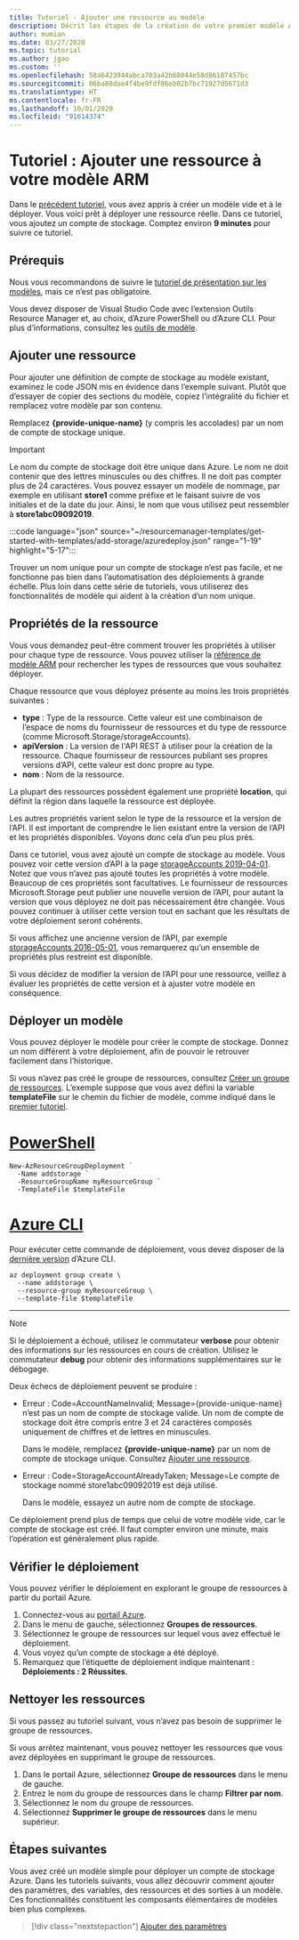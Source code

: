 ```yaml
---
title: Tutoriel - Ajouter une ressource au modèle
description: Décrit les étapes de la création de votre premier modèle Azure Resource Manager. Vous découvrez la syntaxe du fichier de modèle et comment déployer un compte de stockage.
author: mumian
ms.date: 03/27/2020
ms.topic: tutorial
ms.author: jgao
ms.custom: ''
ms.openlocfilehash: 58a6423944abca703a42b68044e58d86187457bc
ms.sourcegitcommit: 06ba80dae4f4be9fdf86eb02b7bc71927d5671d3
ms.translationtype: HT
ms.contentlocale: fr-FR
ms.lasthandoff: 10/01/2020
ms.locfileid: "91614374"
---
```

# <a name="tutorial-add-a-resource-to-your-arm-template"></a>Tutoriel : Ajouter une ressource à votre modèle ARM

Dans le [précédent tutoriel](template-tutorial-create-first-template.md), vous avez appris à créer un modèle vide et à le déployer. Vous voici prêt à déployer une ressource réelle. Dans ce tutoriel, vous ajoutez un compte de stockage. Comptez environ **9 minutes** pour suivre ce tutoriel.

## <a name="prerequisites"></a>Prérequis

Nous vous recommandons de suivre le [tutoriel de présentation sur les modèles](template-tutorial-create-first-template.md), mais ce n’est pas obligatoire.

Vous devez disposer de Visual Studio Code avec l’extension Outils Resource Manager et, au choix, d’Azure PowerShell ou d’Azure CLI. Pour plus d’informations, consultez les [outils de modèle](template-tutorial-create-first-template.md#get-tools).

## <a name="add-resource"></a>Ajouter une ressource

Pour ajouter une définition de compte de stockage au modèle existant, examinez le code JSON mis en évidence dans l’exemple suivant. Plutôt que d’essayer de copier des sections du modèle, copiez l’intégralité du fichier et remplacez votre modèle par son contenu.

Remplacez **{provide-unique-name}** (y compris les accolades) par un nom de compte de stockage unique.

> [!IMPORTANT]
> Le nom du compte de stockage doit être unique dans Azure. Le nom ne doit contenir que des lettres minuscules ou des chiffres. Il ne doit pas compter plus de 24 caractères. Vous pouvez essayer un modèle de nommage, par exemple en utilisant **store1** comme préfixe et le faisant suivre de vos initiales et de la date du jour. Ainsi, le nom que vous utilisez peut ressembler à **store1abc09092019**.

:::code language="json" source="~/resourcemanager-templates/get-started-with-templates/add-storage/azuredeploy.json" range="1-19" highlight="5-17":::

Trouver un nom unique pour un compte de stockage n’est pas facile, et ne fonctionne pas bien dans l’automatisation des déploiements à grande échelle. Plus loin dans cette série de tutoriels, vous utiliserez des fonctionnalités de modèle qui aident à la création d’un nom unique.

## <a name="resource-properties"></a>Propriétés de la ressource

Vous vous demandez peut-être comment trouver les propriétés à utiliser pour chaque type de ressource. Vous pouvez utiliser la [référence de modèle ARM](/azure/templates/) pour rechercher les types de ressources que vous souhaitez déployer.

Chaque ressource que vous déployez présente au moins les trois propriétés suivantes :

- **type** : Type de la ressource. Cette valeur est une combinaison de l’espace de noms du fournisseur de ressources et du type de ressource (comme Microsoft.Storage/storageAccounts).
- **apiVersion** : La version de l'API REST à utiliser pour la création de la ressource. Chaque fournisseur de ressources publiant ses propres versions d’API, cette valeur est donc propre au type.
- **nom** : Nom de la ressource.

La plupart des ressources possèdent également une propriété **location**, qui définit la région dans laquelle la ressource est déployée.

Les autres propriétés varient selon le type de la ressource et la version de l’API. Il est important de comprendre le lien existant entre la version de l’API et les propriétés disponibles. Voyons donc cela d’un peu plus près.

Dans ce tutoriel, vous avez ajouté un compte de stockage au modèle. Vous pouvez voir cette version d’API à la page [storageAccounts 2019-04-01](/azure/templates/microsoft.storage/2019-04-01/storageaccounts). Notez que vous n’avez pas ajouté toutes les propriétés à votre modèle. Beaucoup de ces propriétés sont facultatives. Le fournisseur de ressources Microsoft.Storage peut publier une nouvelle version de l’API, pour autant la version que vous déployez ne doit pas nécessairement être changée. Vous pouvez continuer à utiliser cette version tout en sachant que les résultats de votre déploiement seront cohérents.

Si vous affichez une ancienne version de l’API, par exemple [storageAccounts 2016-05-01](/azure/templates/microsoft.storage/2016-05-01/storageaccounts), vous remarquerez qu’un ensemble de propriétés plus restreint est disponible.

Si vous décidez de modifier la version de l’API pour une ressource, veillez à évaluer les propriétés de cette version et à ajuster votre modèle en conséquence.

## <a name="deploy-template"></a>Déployer un modèle

Vous pouvez déployer le modèle pour créer le compte de stockage. Donnez un nom différent à votre déploiement, afin de pouvoir le retrouver facilement dans l’historique.

Si vous n’avez pas créé le groupe de ressources, consultez [Créer un groupe de ressources](template-tutorial-create-first-template.md#create-resource-group). L’exemple suppose que vous avez défini la variable **templateFile** sur le chemin du fichier de modèle, comme indiqué dans le [premier tutoriel](template-tutorial-create-first-template.md#deploy-template).

# <a name="powershell"></a>[PowerShell](#tab/azure-powershell)

```azurepowershell
New-AzResourceGroupDeployment `
  -Name addstorage `
  -ResourceGroupName myResourceGroup `
  -TemplateFile $templateFile
```

# <a name="azure-cli"></a>[Azure CLI](#tab/azure-cli)

Pour exécuter cette commande de déploiement, vous devez disposer de la [dernière version](/cli/azure/install-azure-cli) d’Azure CLI.

```azurecli
az deployment group create \
  --name addstorage \
  --resource-group myResourceGroup \
  --template-file $templateFile
```

---

> [!NOTE]
> Si le déploiement a échoué, utilisez le commutateur **verbose** pour obtenir des informations sur les ressources en cours de création. Utilisez le commutateur **debug** pour obtenir des informations supplémentaires sur le débogage.

Deux échecs de déploiement peuvent se produire :

- Erreur : Code=AccountNameInvalid; Message={provide-unique-name} n’est pas un nom de compte de stockage valide. Un nom de compte de stockage doit être compris entre 3 et 24 caractères composés uniquement de chiffres et de lettres en minuscules.

    Dans le modèle, remplacez **{provide-unique-name}** par un nom de compte de stockage unique.  Consultez [Ajouter une ressource](#add-resource).

- Erreur : Code=StorageAccountAlreadyTaken; Message=Le compte de stockage nommé store1abc09092019 est déjà utilisé.

    Dans le modèle, essayez un autre nom de compte de stockage.

Ce déploiement prend plus de temps que celui de votre modèle vide, car le compte de stockage est créé. Il faut compter environ une minute, mais l’opération est généralement plus rapide.

## <a name="verify-deployment"></a>Vérifier le déploiement

Vous pouvez vérifier le déploiement en explorant le groupe de ressources à partir du portail Azure.

1. Connectez-vous au [portail Azure](https://portal.azure.com).
1. Dans le menu de gauche, sélectionnez **Groupes de ressources**.
1. Sélectionnez le groupe de ressources sur lequel vous avez effectué le déploiement.
1. Vous voyez qu’un compte de stockage a été déployé.
1. Remarquez que l’étiquette de déploiement indique maintenant : **Déploiements : 2 Réussites**.

## <a name="clean-up-resources"></a>Nettoyer les ressources

Si vous passez au tutoriel suivant, vous n’avez pas besoin de supprimer le groupe de ressources.

Si vous arrêtez maintenant, vous pouvez nettoyer les ressources que vous avez déployées en supprimant le groupe de ressources.

1. Dans le portail Azure, sélectionnez **Groupe de ressources** dans le menu de gauche.
2. Entrez le nom du groupe de ressources dans le champ **Filtrer par nom**.
3. Sélectionnez le nom du groupe de ressources.
4. Sélectionnez **Supprimer le groupe de ressources** dans le menu supérieur.

## <a name="next-steps"></a>Étapes suivantes

Vous avez créé un modèle simple pour déployer un compte de stockage Azure.  Dans les tutoriels suivants, vous allez découvrir comment ajouter des paramètres, des variables, des ressources et des sorties à un modèle. Ces fonctionnalités constituent les composants élémentaires de modèles bien plus complexes.

> [!div class="nextstepaction"]
> [Ajouter des paramètres](template-tutorial-add-parameters.md)
